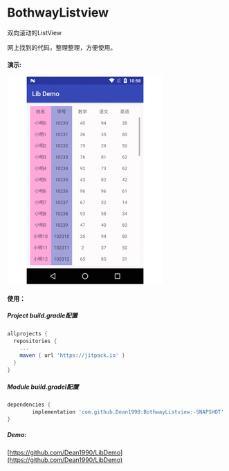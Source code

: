 # BothwayListview
双向滚动的ListView

网上找到的代码，整理整理，方便使用。

#### 演示:

![demo show](bothway_listview.gif)

#### 使用：

##### Project build.gradle配置

```groovy
allprojects {
  repositories {
    ...
    maven { url 'https://jitpack.io' }
  }
}
```

##### Module build.gradel配置

```groovy
dependencies {
        implementation 'com.github.Dean1990:BothwayListview:-SNAPSHOT'
}
```

##### Demo:

[https://github.com/Dean1990/LibDemo](https://github.com/Dean1990/LibDemo)
